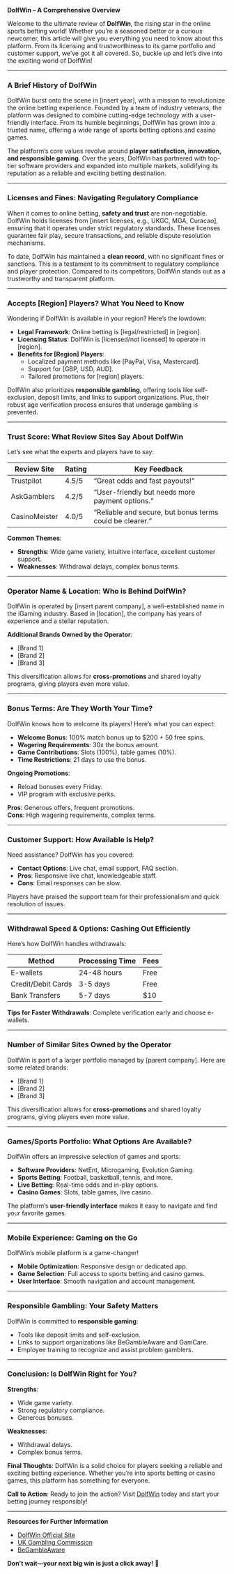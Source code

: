 **DolfWin – A Comprehensive Overview**  

Welcome to the ultimate review of **DolfWin**, the rising star in the online sports betting world! Whether you’re a seasoned bettor or a curious newcomer, this article will give you everything you need to know about this platform. From its licensing and trustworthiness to its game portfolio and customer support, we’ve got it all covered. So, buckle up and let’s dive into the exciting world of DolfWin!  

---

### **A Brief History of DolfWin**  
DolfWin burst onto the scene in [insert year], with a mission to revolutionize the online betting experience. Founded by a team of industry veterans, the platform was designed to combine cutting-edge technology with a user-friendly interface. From its humble beginnings, DolfWin has grown into a trusted name, offering a wide range of sports betting options and casino games.  

The platform’s core values revolve around **player satisfaction, innovation, and responsible gaming**. Over the years, DolfWin has partnered with top-tier software providers and expanded into multiple markets, solidifying its reputation as a reliable and exciting betting destination.  

---

### **Licenses and Fines: Navigating Regulatory Compliance**  
When it comes to online betting, **safety and trust** are non-negotiable. DolfWin holds licenses from [insert licenses, e.g., UKGC, MGA, Curacao], ensuring that it operates under strict regulatory standards. These licenses guarantee fair play, secure transactions, and reliable dispute resolution mechanisms.  

To date, DolfWin has maintained a **clean record**, with no significant fines or sanctions. This is a testament to its commitment to regulatory compliance and player protection. Compared to its competitors, DolfWin stands out as a trustworthy and transparent platform.  

---

### **Accepts [Region] Players? What You Need to Know**  
Wondering if DolfWin is available in your region? Here’s the lowdown:  

- **Legal Framework**: Online betting is [legal/restricted] in [region].  
- **Licensing Status**: DolfWin is [licensed/not licensed] to operate in [region].  
- **Benefits for [Region] Players**:  
  - Localized payment methods like [PayPal, Visa, Mastercard].  
  - Support for [GBP, USD, AUD].  
  - Tailored promotions for [region] players.  

DolfWin also prioritizes **responsible gambling**, offering tools like self-exclusion, deposit limits, and links to support organizations. Plus, their robust age verification process ensures that underage gambling is prevented.  

---

### **Trust Score: What Review Sites Say About DolfWin**  
Let’s see what the experts and players have to say:  

| **Review Site** | **Rating** | **Key Feedback** |  
|------------------|------------|------------------|  
| Trustpilot       | 4.5/5      | “Great odds and fast payouts!” |  
| AskGamblers      | 4.2/5      | “User-friendly but needs more payment options.” |  
| CasinoMeister    | 4.0/5      | “Reliable and secure, but bonus terms could be clearer.” |  

**Common Themes**:  
- **Strengths**: Wide game variety, intuitive interface, excellent customer support.  
- **Weaknesses**: Withdrawal delays, complex bonus terms.  

---

### **Operator Name & Location: Who is Behind DolfWin?**  
DolfWin is operated by [insert parent company], a well-established name in the iGaming industry. Based in [location], the company has years of experience and a stellar reputation.  

**Additional Brands Owned by the Operator**:  
- [Brand 1]  
- [Brand 2]  
- [Brand 3]  

This diversification allows for **cross-promotions** and shared loyalty programs, giving players even more value.  

---

### **Bonus Terms: Are They Worth Your Time?**  
DolfWin knows how to welcome its players! Here’s what you can expect:  

- **Welcome Bonus**: 100% match bonus up to $200 + 50 free spins.  
- **Wagering Requirements**: 30x the bonus amount.  
- **Game Contributions**: Slots (100%), table games (10%).  
- **Time Restrictions**: 21 days to use the bonus.  

**Ongoing Promotions**:  
- Reload bonuses every Friday.  
- VIP program with exclusive perks.  

**Pros**: Generous offers, frequent promotions.  
**Cons**: High wagering requirements, complex terms.  

---

### **Customer Support: How Available Is Help?**  
Need assistance? DolfWin has you covered:  

- **Contact Options**: Live chat, email support, FAQ section.  
- **Pros**: Responsive live chat, knowledgeable staff.  
- **Cons**: Email responses can be slow.  

Players have praised the support team for their professionalism and quick resolution of issues.  

---

### **Withdrawal Speed & Options: Cashing Out Efficiently**  
Here’s how DolfWin handles withdrawals:  

| **Method**       | **Processing Time** | **Fees** |  
|-------------------|---------------------|----------|  
| E-wallets         | 24-48 hours         | Free     |  
| Credit/Debit Cards| 3-5 days            | Free     |  
| Bank Transfers    | 5-7 days            | $10      |  

**Tips for Faster Withdrawals**: Complete verification early and choose e-wallets.  

---

### **Number of Similar Sites Owned by the Operator**  
DolfWin is part of a larger portfolio managed by [parent company]. Here are some related brands:  
- [Brand 1]  
- [Brand 2]  
- [Brand 3]  

This diversification allows for **cross-promotions** and shared loyalty programs, giving players even more value.  

---

### **Games/Sports Portfolio: What Options Are Available?**  
DolfWin offers an impressive selection of games and sports:  

- **Software Providers**: NetEnt, Microgaming, Evolution Gaming.  
- **Sports Betting**: Football, basketball, tennis, and more.  
- **Live Betting**: Real-time odds and in-play options.  
- **Casino Games**: Slots, table games, live casino.  

The platform’s **user-friendly interface** makes it easy to navigate and find your favorite games.  

---

### **Mobile Experience: Gaming on the Go**  
DolfWin’s mobile platform is a game-changer!  

- **Mobile Optimization**: Responsive design or dedicated app.  
- **Game Selection**: Full access to sports betting and casino games.  
- **User Interface**: Smooth navigation and account management.  

---

### **Responsible Gambling: Your Safety Matters**  
DolfWin is committed to **responsible gaming**:  

- Tools like deposit limits and self-exclusion.  
- Links to support organizations like BeGambleAware and GamCare.  
- Employee training to recognize and assist problem gamblers.  

---

### **Conclusion: Is DolfWin Right for You?**  
**Strengths**:  
- Wide game variety.  
- Strong regulatory compliance.  
- Generous bonuses.  

**Weaknesses**:  
- Withdrawal delays.  
- Complex bonus terms.  

**Final Thoughts**: DolfWin is a solid choice for players seeking a reliable and exciting betting experience. Whether you’re into sports betting or casino games, this platform has something for everyone.  

**Call to Action**: Ready to join the action? Visit [DolfWin](https://dolfwin.com) today and start your betting journey responsibly!  

---

**Resources for Further Information**  
- [DolfWin Official Site](https://dolfwin.com)  
- [UK Gambling Commission](https://www.gamblingcommission.gov.uk)  
- [BeGambleAware](https://www.begambleaware.org)  

**Don’t wait—your next big win is just a click away!** 🚀